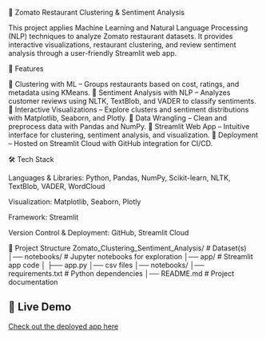 🍴 Zomato Restaurant Clustering & Sentiment Analysis

This project applies Machine Learning and Natural Language Processing (NLP) techniques to analyze Zomato restaurant datasets. It provides interactive visualizations, restaurant clustering, and review sentiment analysis through a user-friendly Streamlit web app.

🚀 Features

🔹 Clustering with ML – Groups restaurants based on cost, ratings, and metadata using KMeans.
🔹 Sentiment Analysis with NLP – Analyzes customer reviews using NLTK, TextBlob, and VADER to classify sentiments.
🔹 Interactive Visualizations – Explore clusters and sentiment distributions with Matplotlib, Seaborn, and Plotly.
🔹 Data Wrangling – Clean and preprocess data with Pandas and NumPy.
🔹 Streamlit Web App – Intuitive interface for clustering, sentiment analysis, and visualization.
🔹 Deployment – Hosted on Streamlit Cloud with GitHub integration for CI/CD.

🛠 Tech Stack

Languages & Libraries: Python, Pandas, NumPy, Scikit-learn, NLTK, TextBlob, VADER, WordCloud

Visualization: Matplotlib, Seaborn, Plotly

Framework: Streamlit

Version Control & Deployment: GitHub, Streamlit Cloud

📂 Project Structure
Zomato_Clustering_Sentiment_Analysis/ # Dataset(s)
│── notebooks/                # Jupyter notebooks for exploration
│── app/                      # Streamlit app code
│   ├── app.py
    │── csv files
│── notebooks/
│── requirements.txt          # Python dependencies
│── README.md                 # Project documentation



## 🚀 Live Demo
[Check out the deployed app here](https://zomatorestaurantsclustering-sentimentanalysis-hmyfdbhcajuwmmjn.streamlit.app/)